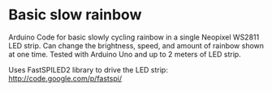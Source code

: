 # Basic slow rainbow

Arduino Code for basic slowly cycling rainbow in a single Neopixel WS2811 LED strip. Can change the brightness, speed, and amount of rainbow shown at one time. Tested with Arduino Uno and up to 2 meters of LED strip. 

Uses FastSPILED2 library to drive the LED strip: http://code.google.com/p/fastspi/
